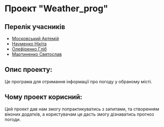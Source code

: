 # Проект "Weather_prog"
## Перелік учасників

- [Московський Артемій](https://github.com/artemijMoskowsky)
- [Науменко Нікіта](https://github.com/Naumenko0Nikita)
- [Олефіренко Гліб](https://github.com/GlebOlefirenko)
- [Мартиненко Святослав](https://github.com/SviatMartynenko)

## Опис проекту:
Це програма для отримання інформації про погоду у обраному місті.

## Чому проект корисний:
Цей проект дав нам змогу попрактикуватись з запитами, та створенням віконих додатків, а користувачам це дасть змогу дізнаватись прогноз погоди.

